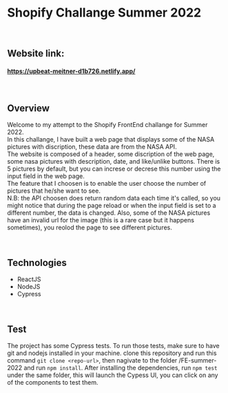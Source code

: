 # Shopify Challange Summer 2022

&nbsp;
## Website link:
#### https://upbeat-meitner-d1b726.netlify.app/

&nbsp;
## Overview
Welcome to my attempt to the Shopify FrontEnd challange for Summer 2022. <br />
In this challange, I have built a web page that displays some of the NASA pictures with discription, these data are from the NASA API. <br />
The website is composed of a header, some discription of the web page, some nasa pictures with description, date, and like/unlike buttons. There is 5 pictures by default, but you can increse or decrese this number using the input field in the web page. <br />
The feature that I choosen is to enable the user choose the number of pictures that he/she want to see. <br />
N.B: the API choosen does return random data each time it's called, so you might notice that during the page reload or when the input field is set to a different number, the data is changed. Also, some of the NASA pictures have an invalid url for the image (this is a rare case but it happens sometimes), you reolod the page to see different pictures. 

&nbsp;
## Technologies
- ReactJS
- NodeJS
- Cypress

&nbsp;
## Test
The project has some Cypress tests. To run those tests, make sure to have git and nodejs installed in your machine. clone this repository and run this command `git clone <repo-url>`, then nagivate to the folder /FE-summer-2022 and run `npm install`. After installing the dependencies, run `npm test` under the same folder, this will launch the Cypess UI, you can click on any of the components to test them.
